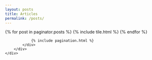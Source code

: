 ```yaml
---
layout: posts
title: Articles
permalink: /posts/
---
```


<main>
    <div class="container">
        <div class="row">
            <div class="col-md-12">
                {% for post in paginator.posts %}
                    {% include tile.html %}
                {% endfor %}

                {% include pagination.html %}
            </div>
        </div>
    </div>
</main>